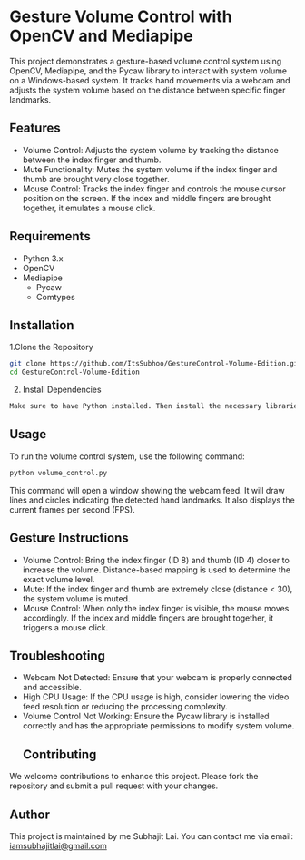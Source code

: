 # Gesture Volume Control with OpenCV and Mediapipe

This project demonstrates a gesture-based volume control system using OpenCV, Mediapipe, and the Pycaw library to interact with system volume on a Windows-based system. It tracks hand movements via a webcam and adjusts the system volume based on the distance between specific finger landmarks.

## Features
-    Volume Control: Adjusts the system volume by tracking the distance between the index finger and thumb.
 -   Mute Functionality: Mutes the system volume if the index finger and thumb are brought very close together.
  -  Mouse Control: Tracks the index finger and controls the mouse cursor position on the screen. If the index and middle fingers are brought together, it emulates a mouse click.

## Requirements
-  Python 3.x
-  OpenCV
 - Mediapipe
    -    Pycaw
     -   Comtypes
  
## Installation
1.Clone the Repository
```bash
git clone https://github.com/ItsSubhoo/GestureControl-Volume-Edition.git
cd GestureControl-Volume-Edition
```
2. Install Dependencies
```bash
Make sure to have Python installed. Then install the necessary libraries:

```
## Usage
To run the volume control system, use the following command:
```bash
python volume_control.py
```
This command will open a window showing the webcam feed. It will draw lines and circles indicating the detected hand landmarks. It also displays the current frames per second (FPS).

## Gesture Instructions
 - Volume Control: Bring the index finger (ID 8) and thumb (ID 4) closer to increase the volume. Distance-based mapping is used to determine the exact volume level.
 - Mute: If the index finger and thumb are extremely close (distance < 30), the system volume is muted.
 - Mouse Control: When only the index finger is visible, the mouse moves accordingly. If the index and middle fingers are brought together, it triggers a mouse click.
## Troubleshooting
- Webcam Not Detected: Ensure that your webcam is properly connected and accessible.
- High CPU Usage: If the CPU usage is high, consider lowering the video feed resolution or reducing the processing complexity.
- Volume Control Not Working: Ensure the Pycaw library is installed correctly and has the appropriate permissions to modify system volume.
  ##  Contributing
We welcome contributions to enhance this project. Please fork the repository and submit a pull request with your changes.

## Author
This project is maintained by me Subhajit Lai. You can contact me via email: iamsubhajitlai@gmail.com
